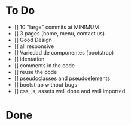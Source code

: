 # To Do

- [] 10 "large" commits at MINIMUM
- [] 3 pages (home, menu, contact us)
- [] Good Design
- [] all responsive
- [] Variedad de componentes (bootstrap)
- [] identation
- [] comments in the code
- [] reuse the code
- [] pseudoclasses and pseudoelements
- [] bootstrap without bugs
- [] css, js, assets well done and well imported

# Done

